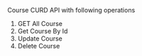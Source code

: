Course CURD API with following operations
1. GET All Course
2. Get Course By Id
3. Update Course
4. Delete Course
